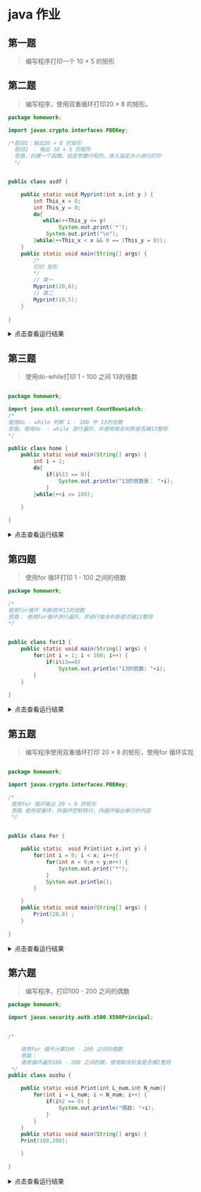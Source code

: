 # java 作业


## 第一题
> 编写程序打印一个 10 × 5 的矩形
## 第二题
> 编写程序，使用双重循环打印20 × 8 的矩形。
```java
package homework;

import javax.crypto.interfaces.PBEKey;

/*题目1：输出20 × 8 的矩形
  题目2 ： 输出 10 × 5 的矩形 
  思路，创建一个函数，给定参数行和列，放入指定大小进行打印
  */


public class asdf {

    public static void Myprint(int x,int y ) {
        int This_x = 0;
        int This_y = 0;
        do{
           while(++This_y <= y) 
                System.out.print('*');
            System.out.print("\n");
        }while(++This_x < x && 0 == (This_y = 0));
    }
    public static void main(String[] args) {
        /*
        打印 矩形
        */ 
        // 第一
        Myprint(20,8);
        // 第二
        Myprint(10,5);
    }
    
}
```
<details>
<summary>点击查看运行结果</summary>

![20210325185047](https://i.loli.net/2021/03/25/zn2qIkhVNUZ6OW7.png)

</details>

## 第三题
> 使用do-while打印 1 - 100 之间 13的倍数
```java

package homework;

import java.util.concurrent.CountDownLatch;
/*
使用do - while 判断 1 - 100 中 13的倍数
思路，使用do  - while 进行遍历，并使用取余判断是否被13整除
*/

public class home {
    public static void main(String[] args) {
        int i = 1;
        do{
            if(i%13 == 0){
                System.out.println("13的倍数是： "+i);
            }
        }while(++i <= 100);

    }
    
}

```
<details>
<summary>点击查看运行结果</summary>

![20210325184910](https://i.loli.net/2021/03/25/iP7EcZHCjMdA5Rm.png)

</details>

## 第四题
> 使用for 循环打印 1 - 100 之间的倍数

```java
package homework;

/*
使用for循环 判断其中13的倍数
思路： 使用for循环进行遍历，并进行取余判断是否被13整除
*/


public class for13 {
    public static void main(String[] args) {
        for(int i = 1; i < 100; i++) {
            if(i%13==0)
                System.out.println("13的倍数: "+i);
        }
    }
    
}

```
<details>
<summary>点击查看运行结果</summary>

![20210325184833](https://i.loli.net/2021/03/25/xXrqIkV7aOFH2zj.png)

</details>

## 第五题
> 编写程序使用双重循环打印 20 × 8 的矩形，使用for 循环实现
```java

package homework;

import javax.crypto.interfaces.PBEKey;

/*
 使用for 循环输出 20 × 8 的矩形
 思路 使用双循环，外循环控制转行，内循环输出单行的内容
 */


public class For {

    public static  void Print(int x,int y) {
        for(int i = 0; i < x; i++){
            for(int n = 0;n < y;n++) {
                System.out.print("*");
            }
            System.out.println();
        }

    }
    public static void main(String[] args) {
        Print(20,8) ;
    }
    
}

```

<details>
<summary>点击查看运行结果</summary>

![20210325184744](https://i.loli.net/2021/03/25/aM5kOSc1BD2WR8T.png)

</details>

## 第六题
> 编写程序，打印100 - 200 之间的偶数
```java
package homework;

import javax.security.auth.x500.X500Principal;


/*

    使用for 循环计算100 - 200 之间的偶数
    思路：
    使用循环遍历100 - 200 之间的数，使用取余检查是否被2整除
 */
public class oushu {

    public static void Print(int L_num,int N_num){
        for(int i = L_num; i < N_num; i++) {
            if(i%2 == 0) {
                System.out.println("偶数: "+i);
            }
        }
    }
    public static void main(String[] args) {
    Print(100,200);

    }
    
}

```

<details>
<summary>点击查看运行结果</summary>

![20210325184614](https://i.loli.net/2021/03/25/sbM8BIxVST9udzA.png)

</details>
